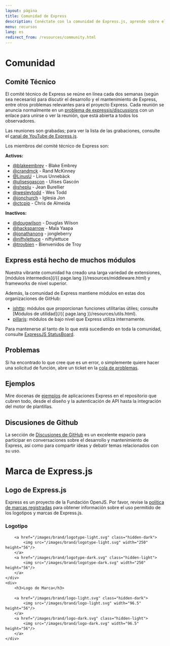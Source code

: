 ```yaml
---
layout: página
title: Comunidad de Express
description: Conéctate con la comunidad de Express.js, aprende sobre el comité técnico, encuentra recursos, explora los módulos aportados por la comunidad y participa en las discusiones.
menu: recursos
lang: es
redirect_from: /resources/community.html
---
```


# Comunidad

## Comité Técnico

El comité técnico de Express se reúne en línea cada dos semanas (según sea necesario) para discutir el desarrollo y el mantenimiento de Express, entre otros problemas relevantes para el proyecto Express. Cada reunión se anuncia normalmente en un [problema de expressjs/discussions](https://github.com/expressjs/discussions/issues) con un enlace para unirse o ver la reunión, que está abierta a todos los observadores.

Las reuniones son grabadas; para ver la lista de las grabaciones, consulte el [canal de YouTube de Express.js](https://www.youtube.com/channel/UCYjxjAeH6TRik9Iwy5nXw7g).

Los miembros del comité técnico de Express son:

**Activos:**

- [@blakeembrey](https://github.com/blakeembrey) - Blake Embrey
- [@crandmck](https://github.com/crandmck) - Rand McKinney
- [@LinusU](https://github.com/LinusU) - Linus Unnebäck
- [@ulisesgascon](https://github.com/ulisesGascon) - Ulises Gascón
- [@sheplu](https://github.com/sheplu) - Jean Burellier
- [@wesleytodd](https://github.com/wesleytodd) - Wes Todd
- [@jonchurch](https://github.com/jonchurch) - Iglesia Jon
- [@ctcpip](https://github.com/ctcpip/) - Chris de Almeida

**Inactivos:**

- [@dougwilson](https://github.com/dougwilson) - Douglas Wilson
- [@hacksparrow](https://github.com/hacksparrow) - Mala Yaapa
- [@jonathanong](https://github.com/jonathanong) - jongleberry
- [@niftylettuce](https://github.com/niftylettuce) - niftylettuce
- [@troybien](https://github.com/troygoode) - Bienvenidos de Troy

## Express está hecho de muchos módulos

Nuestra vibrante comunidad ha creado una larga variedad de extensiones, [módulos intermedios](/{{ page.lang }}/resources/middleware.html) y frameworks de nivel superior.

Además, la comunidad de Express mantiene módulos en estas dos organizaciones de GitHub:

- [jshttp](https://jshttp.github.io/): módulos que proporcionan funciones utilitarias útiles; consulte [Módulos de utilidad](/{{ page.lang }}/resources/utils.html).
- [pillarjs](https://pillarjs.github.io/): módulos de bajo nivel que Express utiliza internamente.

Para mantenerse al tanto de lo que está sucediendo en toda la comunidad, consulte [ExpressJS StatusBoard](https://expressjs.github.io/statusboard/).

## Problemas

Si ha encontrado lo que cree que es un error, o simplemente quiere hacer una solicitud de función, abre un ticket en la [cola de problemas](https://github.com/expressjs/express/issues).

## Ejemplos

Mire docenas de [ejemplos](https://github.com/expressjs/express/tree/master/examples) de aplicaciones Express en el repositorio que cubren todo, desde el diseño y la autenticación de API hasta la integración del motor de plantillas.

## Discusiones de Github

La sección de [Discusiones de GitHub](https://github.com/expressjs/discussions) es un excelente espacio para participar en conversaciones sobre el desarrollo y mantenimiento de Express, así como para compartir ideas y debatir temas relacionados con su uso.

# Marca de Express.js

## Logo de Express.js

Express es un proyecto de la Fundación OpenJS. Por favor, revise la [política de marcas registradas](https://trademark-policy.openjsf.org/) para obtener información sobre el uso permitido de los logotipos y marcas de Express.js.

<div class="logo-table">
    <div>
        <h3>Logotipo</h3>
        
        <a href="/images/brand/logotype-light.svg" class="hidden-dark">
            <img src="/images/brand/logotype-light.svg" width="250" height="56"/>
        </a>
        <a href="/images/brand/logotype-dark.svg" class="hidden-light">
            <img src="/images/brand/logotype-dark.svg" width="250" height="56"/>
        </a>
    </div>
    <div>
        <h3>Logo de Marca</h3>
        
        <a href="/images/brand/logo-light.svg" class="hidden-dark">
            <img src="/images/brand/logo-light.svg" width="96.5" height="56"/>
        </a>
        <a href="/images/brand/logo-dark.svg" class="hidden-light">
            <img src="/images/brand/logo-dark.svg" width="96.5" height="56"/>
        </a>
    </div>
<div>
